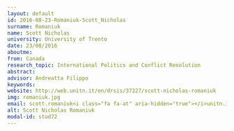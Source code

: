 ```yaml
---
layout: default 
id: 2016-08-23-Romaniuk-Scott_Nicholas
surname: Romaniuk
name: Scott Nicholas
university: University of Trento
date: 23/08/2016
aboutme: 
from: Canada
research_topic: International Politics and Conflict Resolution 
abstract: 
advisor: Andreatta Filippo
keywords: 
website: http://web.unitn.it/en/drsis/37227/scott-nicholas-romaniuk
img: romaniuk.jpg
email: scott.romaniuk<i class="fa fa-at" aria-hidden="true"></i>unitn.it
alt: Scott Nicholas Romaniuk
modal-id: stud72
---
```

